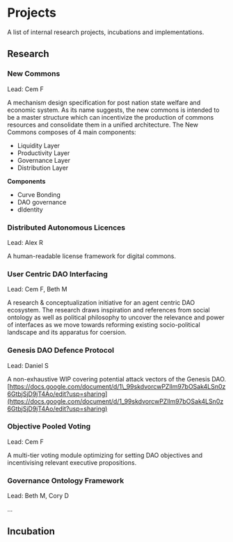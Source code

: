 # Projects

A list of internal research projects, incubations and implementations.

## Research

### New Commons

Lead: Cem F

A mechanism design specification for post nation state welfare and economic system. As its name suggests, the new commons is intended to be a master structure which can incentivize the production of commons resources and consolidate them in a unified architecture. The New Commons composes of 4 main components:

* Liquidity Layer
* Productivity Layer
* Governance Layer
* Distribution Layer

**Components**

* Curve Bonding
* DAO governance
* dIdentity

### Distributed Autonomous Licences

Lead: Alex R

A human-readable license framework for digital commons.

### User Centric DAO Interfacing

Lead: Cem F, Beth M

A research & conceptualization initiative for an agent centric DAO ecosystem. The research draws inspiration and references from social ontology as well as political philosophy to uncover the relevance and power of interfaces as we move towards reforming existing socio-political landscape and its apparatus for coersion.

### Genesis DAO Defence Protocol

Lead: Daniel S

A non-exhaustive WIP covering potential attack vectors of the Genesis DAO. [https://docs.google.com/document/d/1\_99skdvorcwPZllm97bOSak4LSn0z6GtbjSjD9jT4Ao/edit?usp=sharing](https://docs.google.com/document/d/1_99skdvorcwPZllm97bOSak4LSn0z6GtbjSjD9jT4Ao/edit?usp=sharing)

### Objective Pooled Voting

Lead: Cem F

A multi-tier voting module optimizing for setting DAO objectives and incentivising relevant executive propositions.

### Governance Ontology Framework

Lead: Beth M, Cory D

...

## Incubation

### 

